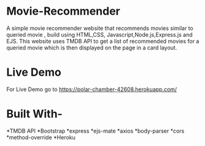 # Movie-Recommender
A simple movie recommender website that recommends movies similar to queried movie , build using HTML,CSS, Javascript,Node.js,Express.js and EJS.
This website uses TMDB API to get a list of recommended movies for a queried movie which is then displayed on the page in a card layout.



# Live Demo
For Live Demo go to https://polar-chamber-42608.herokuapp.com/

# Built With-
*TMDB API
*Bootstrap
*express
*ejs-mate
*axios
*body-parser
*cors
*method-override
*Heroku

